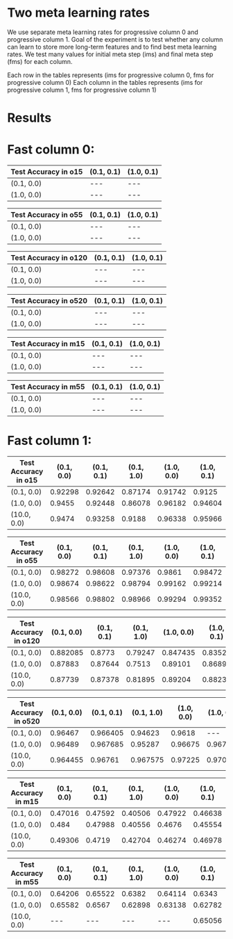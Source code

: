 # Two meta learning rates

We use separate meta learning rates for progressive column 0 and progressive column 1. Goal of the experiment is to test whether any column can learn to store more long-term features and to find best meta learning rates. We test many values for initial meta step (ims) and final meta step (fms) for each column.

Each row in the tables represents (ims for progressive column 0, fms for progressive column 0)
Each column in the tables represents (ims for progressive column 1, fms for progressive column 1)

# Results

# Fast column 0:

Test Accuracy in o15 | (0.1, 0.1) | (1.0, 0.1)
--- | --- | ---
(0.1, 0.0) | --- | ---
(1.0, 0.0) | --- | ---

Test Accuracy in o55 | (0.1, 0.1) | (1.0, 0.1)
--- | --- | ---
(0.1, 0.0) | --- | ---
(1.0, 0.0) | --- | ---

Test Accuracy in o120 | (0.1, 0.1) | (1.0, 0.1)
--- | --- | ---
(0.1, 0.0) | --- | ---
(1.0, 0.0) | --- | ---

Test Accuracy in o520 | (0.1, 0.1) | (1.0, 0.1)
--- | --- | ---
(0.1, 0.0) | --- | ---
(1.0, 0.0) | --- | ---

Test Accuracy in m15 | (0.1, 0.1) | (1.0, 0.1)
--- | --- | ---
(0.1, 0.0) | --- | ---
(1.0, 0.0) | --- | ---

Test Accuracy in m55 | (0.1, 0.1) | (1.0, 0.1)
--- | --- | ---
(0.1, 0.0) | --- | ---
(1.0, 0.0) | --- | ---

# Fast column 1:

Test Accuracy in o15 | (0.1, 0.0) | (0.1, 0.1) | (0.1, 1.0) | (1.0, 0.0) | (1.0, 0.1) | (1.0, 1.0) | (10.0, 0.0) | (10.0, 0.1) | (10.0, 1.0)
--- | --- | --- | --- | --- | --- | --- | --- | --- | ---
(0.1, 0.0) | 0.92298 | 0.92642 | 0.87174 | 0.91742 | 0.9125 | 0.89114 | 0.85592 | 0.85928 | 0.85698
(1.0, 0.0) | 0.9455 | 0.92448 | 0.86078 | 0.96182 | 0.94604 | 0.85974 | 0.93182 | 0.93558 | 0.91542
(10.0, 0.0) | 0.9474 | 0.93258 | 0.9188 | 0.96338 | 0.95966 | 0.927 | 0.2 | 0.2 | 0.2

Test Accuracy in o55 | (0.1, 0.0) | (0.1, 0.1) | (0.1, 1.0) | (1.0, 0.0) | (1.0, 0.1) | (1.0, 1.0) | (10.0, 0.0) | (10.0, 0.1) | (10.0, 1.0)
--- | --- | --- | --- | --- | --- | --- | --- | --- | ---
(0.1, 0.0) | 0.98272 | 0.98608 | 0.97376 | 0.9861 | 0.98472 | 0.97594 | 0.96822 | 0.96678 | 0.96474
(1.0, 0.0) | 0.98674 | 0.98622 | 0.98794 | 0.99162 | 0.99214 | 0.98628 | 0.98434 | 0.98678 | 0.98582
(10.0, 0.0) | 0.98566 | 0.98802 | 0.98966 | 0.99294 | 0.99352 | 0.99096 | 0.2 | 0.79808 | 0.2

Test Accuracy in o120 | (0.1, 0.0) | (0.1, 0.1) | (0.1, 1.0) | (1.0, 0.0) | (1.0, 0.1) | (1.0, 1.0) | (10.0, 0.0) | (10.0, 0.1) | (10.0, 1.0)
--- | --- | --- | --- | --- | --- | --- | --- | --- | ---
(0.1, 0.0) | 0.882085 | 0.8773 | 0.79247 | 0.847435 | 0.83526 | 0.796715 | 0.791525 | 0.806495 | 0.8044
(1.0, 0.0) | 0.87883 | 0.87644 | 0.7513 | 0.89101 | 0.86895 | 0.75168 | 0.809925 | 0.807805 | 0.82721
(10.0, 0.0) | 0.87739 | 0.87378 | 0.81895 | 0.89204 | 0.8823 | 0.812995 | 0.05 | 0.05 | 0.05

Test Accuracy in o520 | (0.1, 0.0) | (0.1, 0.1) | (0.1, 1.0) | (1.0, 0.0) | (1.0, 0.1) | (1.0, 1.0) | (10.0, 0.0) | (10.0, 0.1) | (10.0, 1.0)
--- | --- | --- | --- | --- | --- | --- | --- | --- | ---
(0.1, 0.0) | 0.96467 | 0.966405 | 0.94623 | 0.9618 | --- | 0.938315 | 0.93836 | 0.944375 | 0.942415
(1.0, 0.0) | 0.96489 | 0.967685 | 0.95287 | 0.96675 | 0.967595 | 0.957655 | 0.95074 | 0.958895 | 0.951015
(10.0, 0.0) | 0.964455 | 0.96761 | 0.967575 | 0.97225 | 0.970165 | 0.96835 | 0.05 | 0.05 | 0.05

Test Accuracy in m15 | (0.1, 0.0) | (0.1, 0.1) | (0.1, 1.0) | (1.0, 0.0) | (1.0, 0.1) | (1.0, 1.0) | (10.0, 0.0) | (10.0, 0.1) | (10.0, 1.0)
--- | --- | --- | --- | --- | --- | --- | --- | --- | ---
(0.1, 0.0) | 0.47016 | 0.47592 | 0.40506 | 0.47922 | 0.46638 | 0.43018 | 0.2 | 0.44116 | 0.44208
(1.0, 0.0) | 0.484 | 0.47988 | 0.40556 | 0.4676 | 0.45554 | 0.40514 | 0.2 | 0.41706 | 0.2
(10.0, 0.0) | 0.49306 | 0.4719 | 0.42704 | 0.46274 | 0.46978 | 0.40752 | 0.2 | 0.2 | 0.2

Test Accuracy in m55 | (0.1, 0.0) | (0.1, 0.1) | (0.1, 1.0) | (1.0, 0.0) | (1.0, 0.1) | (1.0, 1.0) | (10.0, 0.0) | (10.0, 0.1) | (10.0, 1.0)
--- | --- | --- | --- | --- | --- | --- | --- | --- | ---
(0.1, 0.0) | 0.64206 | 0.65522 | 0.6382 | 0.64114 | 0.6343 | 0.60754 | 0.57814 | 0.56326 | 0.58722
(1.0, 0.0) | 0.65582 | 0.6567 | 0.62898 | 0.63138 | 0.62782 | 0.6196 | --- | --- | ---
(10.0, 0.0) | --- | --- | --- | --- | 0.65056 | --- | --- | --- | ---
